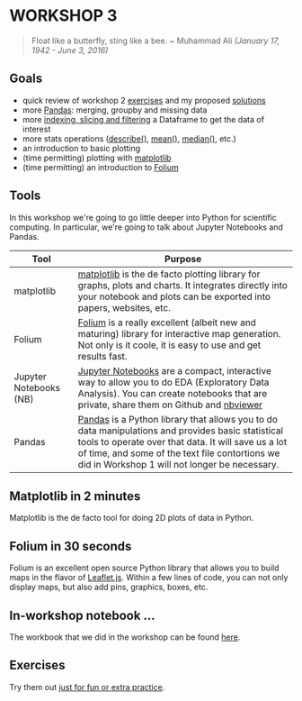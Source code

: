 # WORKSHOP 3
> Float like a butterfly, sting like a bee. ~ Muhammad Ali _(January 17, 1942 - June 3, 2016)_

## Goals
* quick review of workshop 2 [exercises](https://github.com/NCAR/SOARS2016_DataWorkshops/tree/master/workshop/2/exercises) and my proposed [solutions]((https://github.com/NCAR/SOARS2016_DataWorkshops/tree/master/workshop/2/exercises/solutions.ipynb))
* more [Pandas](https://pandas.pydata.org): merging, groupby and missing data
* more [indexing, slicing and filtering](http://pandas.pydata.org/pandas-docs/stable/indexing.html#indexing-and-selecting-data) a Dataframe to get the data of interest
* more stats operations ([describe()](http://pandas.pydata.org/pandas-docs/stable/generated/pandas.DataFrame.describe.html#pandas.DataFrame.describe), [mean()](http://pandas.pydata.org/pandas-docs/stable/generated/pandas.DataFrame.mean.html#pandas.DataFrame.mean), [median()](http://pandas.pydata.org/pandas-docs/stable/generated/pandas.DataFrame.median.html#pandas.DataFrame.median), etc.)
* an introduction to basic plotting
* (time permitting) plotting with [matplotlib](http://matplotlib.org/)
* (time permitting) an introduction to [Folium](https://github.com/python-visualization/folium)


## Tools
In this workshop we're going to go little deeper into Python for scientific computing.  In particular, we're going to talk about Jupyter Notebooks and Pandas.


| Tool | Purpose |
|------|---------|
|matplotlib|[matplotlib](http://matplotlib.org) is the de facto plotting library for graphs, plots and charts.  It integrates directly into your notebook and plots can be exported into papers, websites, etc.|
|Folium|[Folium](https://folium.readthedocs.io/en/latest/) is a really excellent (albeit new and maturing) library for interactive map generation.  Not only is it coole, it is easy to use and get results fast.|
|Jupyter Notebooks (NB)|[Jupyter Notebooks](https://jupyter.org) are a compact, interactive way to allow you to do EDA (Exploratory Data Analysis).  You can create notebooks that are private, share them on Github and [nbviewer](http://nbviewer.jupyter.org/)|
|Pandas|[Pandas](http://pandas.pydata.org/) is a Python library that allows you to do data manipulations and provides basic statistical tools to operate over that data.  It will save us a lot of time, and some of the text file contortions we did in Workshop 1 will not longer be necessary. |

## Matplotlib in 2 minutes
Matplotlib is the de facto tool for doing 2D plots of data in Python.

## Folium in 30 seconds
Folium is an excellent open source Python library that allows you to build maps in the flavor of [Leaflet.js](http://leafletjs.com/).  Within a few lines of code, you can not only display maps, but also add pins, graphics, boxes, etc.

## In-workshop notebook ...
The workbook that we did in the workshop can be found [here](./code/in_workshop_explorations.ipynb).

## Exercises
Try them out [just for fun or extra practice](./exercises/).